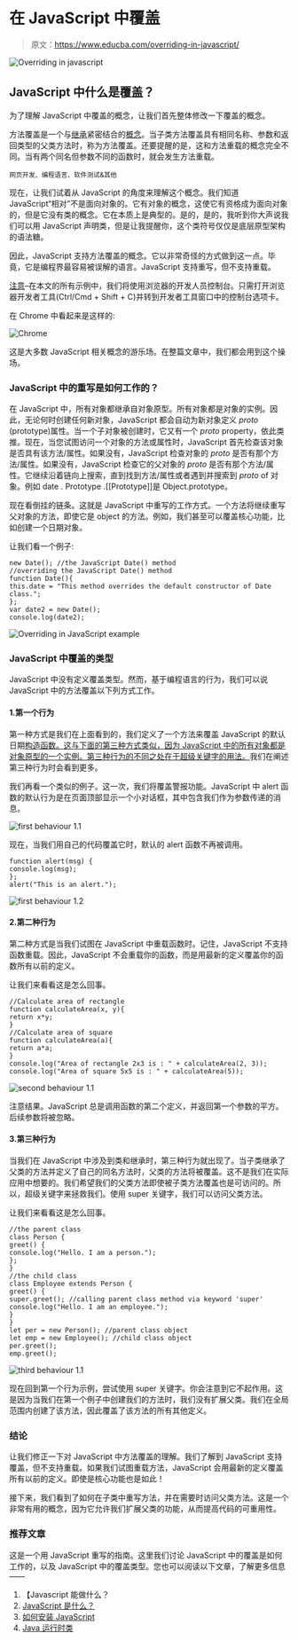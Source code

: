 # 在 JavaScript 中覆盖

> 原文：<https://www.educba.com/overriding-in-javascript/>

![Overriding in javascript](img/a37bb760b36f46f795bdd68a25378150.png)



## JavaScript 中什么是覆盖？

为了理解 JavaScript 中覆盖的概念，让我们首先整体修改一下覆盖的概念。

方法覆盖是一个与[继承](https://www.educba.com/inheritance-in-javascript/)紧密结合的[概念](https://www.educba.com/course/core-java/)。当子类方法覆盖具有相同名称、参数和返回类型的父类方法时，称为方法覆盖。还要提醒的是，这和方法重载的概念完全不同。当有两个同名但参数不同的函数时，就会发生方法重载。

<small>网页开发、编程语言、软件测试&其他</small>

现在，让我们试着从 JavaScript 的角度来理解这个概念。我们知道 JavaScript“相对”不是面向对象的。它有对象的概念，这使它有资格成为面向对象的，但是它没有类的概念。它在本质上是典型的。是的，是的，我听到你大声说我们可以用 JavaScript 声明类，但是让我提醒你，这个类符号仅仅是底层原型架构的语法糖。

因此，JavaScript 支持方法覆盖的概念。它以非常奇怪的方式做到这一点。毕竟，它是编程界最容易被误解的语言。JavaScript 支持重写，但不支持重载。

<u>注意</u>–在本文的所有示例中，我们将使用浏览器的开发人员控制台。只需打开浏览器开发者工具(Ctrl/Cmd + Shift + C)并转到开发者工具窗口中的控制台选项卡。

在 Chrome 中看起来是这样的:

![Chrome ](img/189a32129966bf177e92aae2629f614c.png)



这是大多数 JavaScript 相关概念的游乐场。在整篇文章中，我们都会用到这个操场。

### JavaScript 中的重写是如何工作的？

在 JavaScript 中，所有对象都继承自对象原型。所有对象都是对象的实例。因此，无论何时创建任何新对象，JavaScript 都会自动为新对象定义 _proto_ (prototype)属性。当一个子对象被创建时，它又有一个 _proto_ property，依此类推。现在，当您试图访问一个对象的方法或属性时，JavaScript 首先检查该对象是否具有该方法/属性。如果没有，JavaScript 检查对象的 _proto_ 是否有那个方法/属性。如果没有，JavaScript 检查它的父对象的 _proto_ 是否有那个方法/属性。它继续沿着链向上搜索，直到找到方法/属性或者遇到并搜索到 _proto_ of 对象。例如 date . Prototype .[[Prototype]]是 Object.prototype。

现在看倒挂的链条。这就是 JavaScript 中重写的工作方式。一个方法将继续重写父对象的方法，即使它是 object 的方法。例如，我们甚至可以覆盖核心功能，比如创建一个日期对象。

让我们看一个例子:

```
new Date(); //the JavaScript Date() method
//overriding the JavaScript Date() method
function Date(){
this.date = "This method overrides the default constructor of Date class.";
};
var date2 = new Date();
console.log(date2);
```

![Overriding in JavaScript example](img/1c27a13f4fef3b06e7259434b4027589.png)



### JavaScript 中覆盖的类型

JavaScript 中没有定义覆盖类型。然而，基于编程语言的行为，我们可以说 JavaScript 中的方法覆盖以下列方式工作。

#### 1.第一个行为

第一种方式是我们在上面看到的，我们定义了一个方法来覆盖 JavaScript 的默认日期[构造函数。这与下面的第三种方式类似，因为 JavaScript 中的所有对象都是对象原型的一个实例。第三种行为的不同之处在于超级关键字的](https://www.educba.com/constructor-in-javascript/)[用法。](https://www.educba.com/super-keyword-in-java/)我们在阐述第三种行为时会看到更多。

我们再看一个类似的例子。这一次，我们将覆盖警报功能。JavaScript 中 alert 函数的默认行为是在页面顶部显示一个小对话框，其中包含我们作为参数传递的消息。

![first behaviour 1.1](img/1eb15566f151dfac21de756401dddf5f.png)



现在，当我们用自己的代码覆盖它时，默认的 alert 函数不再被调用。

```
function alert(msg) {
console.log(msg);
};
alert("This is an alert.");
```

![first behaviour 1.2](img/659e0149afff62ccc859cfec39d5b3e1.png)



#### 2.第二种行为

第二种方式是当我们试图在 JavaScript 中重载函数时。记住，JavaScript 不支持函数重载。因此，JavaScript 不会重载你的函数，而是用最新的定义覆盖你的函数所有以前的定义。

让我们来看看这是怎么回事。

```
//Calculate area of rectangle
function calculateArea(x, y){
return x*y;
}
//Calculate area of square
function calculateArea(a){
return a*a;
}
console.log("Area of rectangle 2x3 is : " + calculateArea(2, 3));
console.log("Area of square 5x5 is : " + calculateArea(5));
```

![second behaviour 1.1](img/abe5c60a68d02a734b4a7c7a98d0173d.png)



注意结果。JavaScript 总是调用函数的第二个定义，并返回第一个参数的平方。后续参数将被忽略。

#### 3.第三种行为

当我们在 JavaScript 中涉及到类和继承时，第三种行为就出现了。当子类继承了父类的方法并定义了自己的同名方法时，父类的方法将被覆盖。这不是我们在实际应用中想要的。我们希望我们的父类方法即使被子类方法覆盖也是可访问的。所以，超级关键字来拯救我们。使用 super 关键字，我们可以访问父类方法。

让我们来看看这是怎么回事。

```
//the parent class
class Person {
greet() {
console.log("Hello. I am a person.");
};
}
//the child class
class Employee extends Person {
greet() {
super.greet(); //calling parent class method via keyword 'super'
console.log("Hello. I am an employee.");
}
}
let per = new Person(); //parent class object
let emp = new Employee(); //child class object
per.greet();
emp.greet();
```

![third behaviour 1.1](img/5e1eba43111a3576e31ef743d3251ead.png)



现在回到第一个行为示例，尝试使用 super 关键字。你会注意到它不起作用。这是因为当我们在第一个例子中创建我们的方法时，我们没有扩展父类。我们在全局范围内创建了该方法，因此覆盖了该方法的所有其他定义。

### 结论

让我们修正一下对 JavaScript 中方法覆盖的理解。我们了解到 JavaScript 支持覆盖，但不支持重载。如果我们试图重载方法，JavaScript 会用最新的定义覆盖所有以前的定义。即使是核心功能也是如此！

接下来，我们看到了如何在子类中重写方法，并在需要时访问父类方法。这是一个非常有用的概念，因为它允许我们扩展父类的功能，从而提高代码的可重用性。

### 推荐文章

这是一个用 JavaScript 重写的指南。这里我们讨论 JavaScript 中的覆盖是如何工作的，以及 JavaScript 中的覆盖类型。您也可以阅读以下文章，了解更多信息——

1.  【Javascript 能做什么？
2.  [JavaScript 是什么？](https://www.educba.com/what-is-javascript/)
3.  [如何安装 JavaScript](https://www.educba.com/install-javascript/)
4.  [Java 运行时类](https://www.educba.com/java-runtime-class/)





